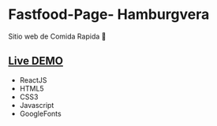 # Fastfood-Page- Hamburgvera

Sitio web de Comida Rapida 🍔


## [Live DEMO](https://dvdolivera.github.io/Fastfood-Page-/)

+ ReactJS
+ HTML5
+ CSS3
+ Javascript
+ GoogleFonts
